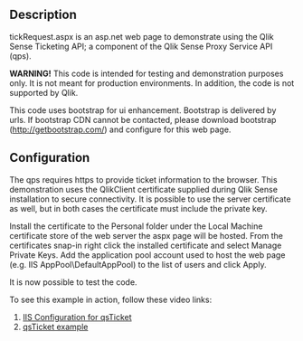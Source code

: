 <h2>Description</h2>
tickRequest.aspx is an asp.net web page to demonstrate using the Qlik Sense Ticketing
API; a component of the Qlik Sense Proxy Service API (qps).  

<strong>WARNING!</strong>
This code is intended for testing and demonstration purposes only.  It is not meant for
production environments.  In addition, the code is not supported by Qlik.

This code uses bootstrap for ui enhancement.  Bootstrap is delivered by urls.
If bootstrap CDN cannot be contacted, please download bootstrap (http://getbootstrap.com/)
and configure for this web page.

<h2>Configuration</h2>
The qps requires https to provide ticket information to the browser.  This demonstration uses the QlikClient certificate supplied during Qlik Sense installation to secure connectivity.  It is possible to use the server certificate as well, but in both cases the certificate must include the private key.

Install the certificate to the Personal folder under the Local Machine certificate store of the web server the aspx page will be hosted.
From the certificates snap-in right click the installed certificate and select Manage Private Keys.  Add the application pool account used to host the web page (e.g. IIS AppPool\DefaultAppPool) to the list of users and click Apply.

It is now possible to test the code.

To see this example in action, follow these video links:
1) [IIS Configuration for qsTicket](https://drive.google.com/open?id=0BxBEVQthCb29ek52R2pCZ3ZOX00)
2) [qsTicket example](https://drive.google.com/open?id=0BxBEVQthCb29VGhoNlN6NEpXa1E)
